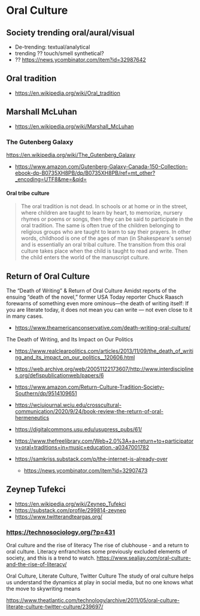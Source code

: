 # Oral Culture


## Society trending oral/aural/visual

* De-trending: textual/analytical
* trending ?? touch/smell synthetical?
* ?? https://news.ycombinator.com/item?id=32987642


## Oral tradition

* https://en.wikipedia.org/wiki/Oral_tradition


## Marshall McLuhan

* https://en.wikipedia.org/wiki/Marshall_McLuhan

### The Gutenberg Galaxy

https://en.wikipedia.org/wiki/The_Gutenberg_Galaxy
* https://www.amazon.com/Gutenberg-Galaxy-Canada-150-Collection-ebook-dp-B0735XH8PB/dp/B0735XH8PB/ref=mt_other?_encoding=UTF8&me=&qid=

#### Oral tribe culture

>The oral tradition is not dead. In schools or at home or in the street, where children are taught to learn by heart, to memorize, nursery rhymes or poems or songs, then they can be said to participate in the oral tradition. The same is often true of the children belonging to religious groups who are taught to learn to say their prayers. In other words, childhood is one of the ages of man (in Shakespeare's sense) and is essentially an oral tribal culture. The transition from this oral culture takes place when the child is taught to read and write. Then the child enters the world of the manuscript culture.

## Return of Oral Culture

The “Death of Writing” & Return of Oral Culture
Amidst reports of the ensuing “death of the novel,” former USA Today reporter Chuck Raasch forewarns of something even more ominous—the death of writing itself: If you are literate today, it does not mean you can write — not even close to it in many cases.
* https://www.theamericanconservative.com/death-writing-oral-culture/

The Death of Writing, and Its Impact on Our Politics
* https://www.realclearpolitics.com/articles/2013/11/09/the_death_of_writing_and_its_impact_on_our_politics__120606.html

* https://web.archive.org/web/20051122173607/http://www.interdisciplines.org/defispublicationweb/papers/6
* https://www.amazon.com/Return-Culture-Tradition-Society-Southern/dp/9514109651
* https://wciujournal.wciu.edu/crosscultural-communication/2020/9/24/book-review-the-return-of-oral-hermeneutics
* https://digitalcommons.usu.edu/usupress_pubs/61/
* https://www.thefreelibrary.com/Web+2.0%3A+a+return+to+participatory+oral+traditions+in+music+education.-a0347001782
* https://samkriss.substack.com/p/the-internet-is-already-over
  * https://news.ycombinator.com/item?id=32907473
## Zeynep Tufekci

* https://en.wikipedia.org/wiki/Zeynep_Tufekci
* https://substack.com/profile/299814-zeynep
* https://www.twitterandteargas.org/

### https://technosociology.org/?p=431

Oral culture and the rise of literacy
The rise of clubhouse - and a return to oral culture. Literacy enfranchises some previously excluded elements of society, and this is a trend to watch.
https://www.sealjay.com/oral-culture-and-the-rise-of-literacy/

Oral Culture, Literate Culture, Twitter Culture
The study of oral culture helps us understand the dynamics at play in social media, but no one knows what the move to skywriting means

https://www.theatlantic.com/technology/archive/2011/05/oral-culture-literate-culture-twitter-culture/239697/